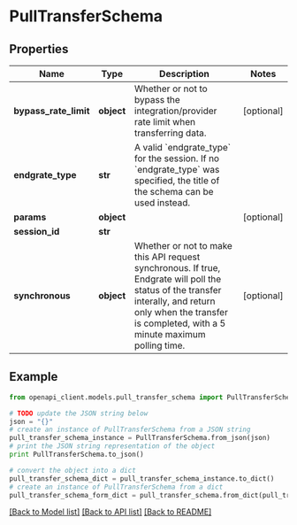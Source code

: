 # PullTransferSchema


## Properties

Name | Type | Description | Notes
------------ | ------------- | ------------- | -------------
**bypass_rate_limit** | **object** | Whether or not to bypass the integration/provider rate limit when transferring data. | [optional] 
**endgrate_type** | **str** | A valid &#x60;endgrate_type&#x60; for the session. If no &#x60;endgrate_type&#x60; was specified, the title of the schema can be used instead. | 
**params** | **object** |  | [optional] 
**session_id** | **str** |  | 
**synchronous** | **object** | Whether or not to make this API request synchronous. If true, Endgrate will poll the status of the transfer interally, and return only when the transfer is completed, with a 5 minute maximum polling time. | [optional] 

## Example

```python
from openapi_client.models.pull_transfer_schema import PullTransferSchema

# TODO update the JSON string below
json = "{}"
# create an instance of PullTransferSchema from a JSON string
pull_transfer_schema_instance = PullTransferSchema.from_json(json)
# print the JSON string representation of the object
print PullTransferSchema.to_json()

# convert the object into a dict
pull_transfer_schema_dict = pull_transfer_schema_instance.to_dict()
# create an instance of PullTransferSchema from a dict
pull_transfer_schema_form_dict = pull_transfer_schema.from_dict(pull_transfer_schema_dict)
```
[[Back to Model list]](../README.md#documentation-for-models) [[Back to API list]](../README.md#documentation-for-api-endpoints) [[Back to README]](../README.md)


